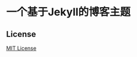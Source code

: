 # 一个基于Jekyll的博客主题

## License

[MIT License](https://github.com/Gaohaoyang/gaohaoyang.github.io/blob/master/LICENSE.md)
